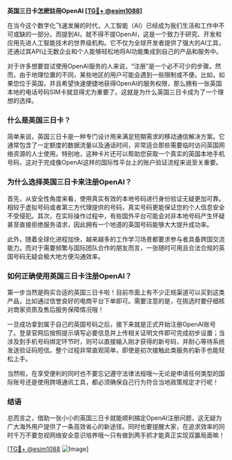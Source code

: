 **英国三日卡怎麽註冊OpenAI [[TG💪+ @esim1088](https://t.me/s/esim1088)]**

在当今这个数字化飞速发展的时代，人工智能（AI）已经成为我们生活和工作中不可或缺的一部分。而提到AI，就不得不提OpenAI，这是一个致力于研究、开发和应用先进人工智能技术的世界级机构。它不仅为全球开发者提供了强大的AI工具，还通过其API让无数企业和个人能够轻松地将AI功能集成到自己的产品和服务中。

对于许多想要尝试使用OpenAI服务的人来说，“注册”是一个必不可少的步骤。然而，由于地理位置的不同，某些地区的用户可能会遇到一些限制或不便。比如，如果您位于英国，并且希望快速便捷地获得OpenAI的服务权限，那么拥有一张英国本地的电话号码SIM卡就显得尤为重要了。这就是为什么英国三日卡成为了一个理想的选择。

### 什么是英国三日卡？

简单来说，英国三日卡是一种专门设计用来满足短期需求的移动通信解决方案。它通常包含了一定额度的数据流量以及通话时间，非常适合那些需要临时访问英国网络资源的人士使用。特别地，这种卡片还可以帮助您获取一个真实的英国本地手机号码，这对于完成像OpenAI这样的国际性平台上的账户验证流程来说至关重要。

### 为什么选择英国三日卡来注册OpenAI？

首先，从安全性角度来看，使用真实有效的本地号码进行身份验证无疑更加可靠。相较于虚拟号码或者第三方代理提供的号码，真实号码更能保证您的个人信息安全不受侵犯。其次，在实际操作过程中，有些国外平台可能会对非本地号码产生怀疑甚至直接拒绝服务请求，因此拥有一个地道的英国号码能够大大提升成功率。

此外，随着全球化进程加快，越来越多的工作学习场景都要求参与者具备跨国交流能力。而对于需要频繁与国际团队合作的朋友而言，一张随时可用且合法合规的英国号码无疑会极大地方便沟通效率。

### 如何正确使用英国三日卡注册OpenAI？

第一步当然是购买合适的英国三日卡啦！目前市面上有不少正规渠道可以买到这类产品，比如通过信誉良好的电商平台下单即可。需要注意的是，在挑选时要仔细核对商家资质及售后服务保障情况哦！

一旦成功拿到属于自己的英国号码之后，接下来就是正式开始注册OpenAI账号了。登录官网后按照提示填写必要信息并上传相关证明文件即可完成初步设置；当涉及到手机号码绑定环节时，则可以直接输入刚才获得的新号码，并耐心等待系统发送验证码短信。整个过程非常直观简单，即使是初次接触此类服务的新手也能轻松上手。

当然啦，在享受便利的同时也不要忘记遵守法律法规哦～无论是申请任何类型的国际账号还是使用跨境通讯工具，都必须确保自己行为符合当地政策规定才行呢！

### 结语

总而言之，借助一张小小的英国三日卡就能顺利搞定OpenAI注册问题，这无疑为广大海外用户提供了一条高效省心的新途径。同时也要提醒大家，在追求效率的同时千万不要忽视网络安全意识培养哦～只有做到两手抓才能真正实现双赢局面嘛！

[[TG💪+ @esim1088](https://t.me/s/esim1088) ![Image](https://i.postimg.cc/4NQfJmqS/Snipaste-2025-05-13-00-14-12.png)]